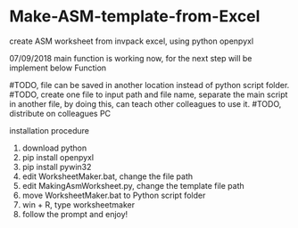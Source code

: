 # Make-ASM-template-from-Excel
create ASM worksheet from invpack excel, using python openpyxl

07/09/2018 main function is working now, for the next step will be implement below Function

#TODO, file can be saved in another location instead of python script folder.
#TODO, create one file to input path and file name, separate the main script in another file, by doing this, can teach other colleagues to use it.
#TODO, distribute on colleagues PC


installation procedure
1. download python
2. pip install openpyxl
3. pip install pywin32
4. edit WorksheetMaker.bat, change the file path
5. edit MakingAsmWorksheet.py, change the template file path
6. move WorksheetMaker.bat to Python script folder
7. win + R, type worksheetmaker
8. follow the prompt and enjoy!
